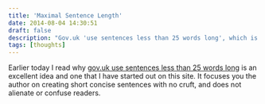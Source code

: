 ```yaml
---
title: 'Maximal Sentence Length'
date: 2014-08-04 14:30:51
draft: false
description: "Gov.uk 'use sentences less than 25 words long', which is an excellent idea and one that I have started using on this site."
tags: [thoughts]
---
```


Earlier today I read why [gov.uk use sentences less than 25 words long](https://insidegovuk.blog.gov.uk/2014/08/04/sentence-length-why-25-words-is-our-limit/) is an excellent idea and one that I have started out on this site. It focuses you the author on creating short concise sentences with no cruft, and does not alienate or confuse readers.
